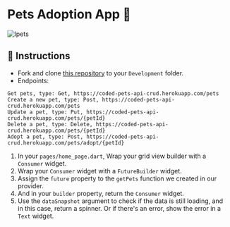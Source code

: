 # Pets Adoption App 🦄

![Ipets](https://user-images.githubusercontent.com/84308096/167295237-ac5ea80c-cb66-4975-9a93-c844dbfc6b37.png)

## 🍋 Instructions

- Fork and clone [this repository](https://github.com/JoinCODED/Task-Flutter-Get-AdoptApp) to your `Development` folder.
- Endpoints:

```
Get pets, type: Get, https://coded-pets-api-crud.herokuapp.com/pets
Create a new pet, type: Post, https://coded-pets-api-crud.herokuapp.com/pets
Update a pet, type: Put, https://coded-pets-api-crud.herokuapp.com/pets/{petId}
Delete a pet, type: Delete, https://coded-pets-api-crud.herokuapp.com/pets/{petId}
Adopt a pet, type: Post, https://coded-pets-api-crud.herokuapp.com/pets/adopt/{petId}
```

1. In your `pages/home_page.dart`, Wrap your grid view builder with a `Consumer` widget.
2. Wrap your `Consumer` widget with a `FutureBuilder` widget.
3. Assign the `future` property to the `getPets` function we created in our provider.
4. And in your `builder` property, return the `Consumer` widget.
5. Use the `dataSnapshot` argument to check if the data is still loading, and in this case, return a spinner. Or if there's an error, show the error in a `Text` widget.
